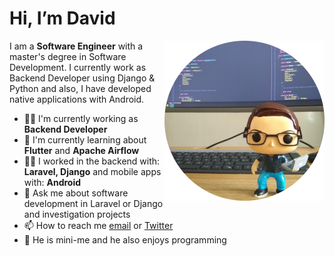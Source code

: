# Hi, I’m David 

<img width=256 align="right" src="https://github.com/davidcasr/davidcasr/blob/master/img/mini-me.png?raw=true" />

I am a **Software Engineer** with a master's degree in Software Development. I currently work as Backend Developer using Django & Python and also, I have developed native applications with Android.

- 👨‍🚀 I'm currently working as **Backend Developer** 
- 🌱 I'm currently learning about **Flutter** and **Apache Airflow**
- 👨‍💻 I worked in the backend with: **Laravel, Django** and mobile apps with: **Android**
- 💬 Ask me about software development in Laravel or Django and investigation projects 
- 📫 How to reach me [email](mailto:me@davidcasr.co) or [Twitter](https://twitter.com/davidcasr)
- 🚀 He is mini-me and he also enjoys programming
